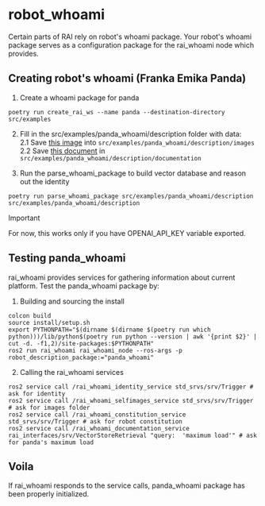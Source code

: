 # robot_whoami

Certain parts of RAI rely on robot's whoami package. Your robot's whoami package serves as a configuration package for the rai_whoami node which provides.

## Creating robot's whoami (Franka Emika Panda)

1. Create a whoami package for panda

```
poetry run create_rai_ws --name panda --destination-directory src/examples
```

2. Fill in the src/examples/panda_whoami/description folder with data:\
   2.1 Save [this image](https://robodk.com/robot/img/Franka-Emika-Panda-robot.png) into `src/examples/panda_whoami/description/images`\
   2.2 Save [this document](https://github.com/user-attachments/files/16417196/Franka.Emika.Panda.robot.-.RoboDK.pdf) in `src/examples/panda_whoami/description/documentation`

3. Run the parse_whoami_package to build vector database and reason out the identity

```
poetry run parse_whoami_package src/examples/panda_whoami/description src/examples/panda_whoami/description
```

> [!IMPORTANT]  
> For now, this works only if you have OPENAI_API_KEY variable exported.

## Testing panda_whoami

rai_whoami provides services for gathering information about current platform. Test the panda_whoami package by:

1. Building and sourcing the install

```
colcon build
source install/setup.sh
export PYTHONPATH="$(dirname $(dirname $(poetry run which python)))/lib/python$(poetry run python --version | awk '{print $2}' | cut -d. -f1,2)/site-packages:$PYTHONPATH"
ros2 run rai_whoami rai_whoami_node --ros-args -p robot_description_package:="panda_whoami"
```

2. Calling the rai_whoami services

```
ros2 service call /rai_whoami_identity_service std_srvs/srv/Trigger # ask for identity
ros2 service call /rai_whoami_selfimages_service std_srvs/srv/Trigger # ask for images folder
ros2 service call /rai_whoami_constitution_service std_srvs/srv/Trigger # ask for robot constitution
ros2 service call /rai_whoami_documentation_service rai_interfaces/srv/VectorStoreRetrieval "query:  'maximum load'" # ask for panda's maximum load
```

## Voila

If rai_whoami responds to the service calls, panda_whoami package has been properly initialized.
